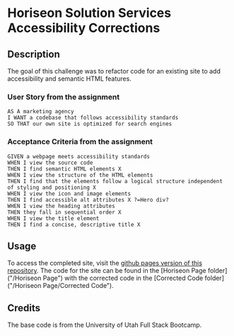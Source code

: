 # Horiseon Solution Services Accessibility Corrections
## Description
The goal of this challenge was to refactor code for an existing site to add accessibility and semantic HTML features.
### User Story from the assignment
```
AS A marketing agency
I WANT a codebase that follows accessibility standards
SO THAT our own site is optimized for search engines
```
### Acceptance Criteria from the assignment
```
GIVEN a webpage meets accessibility standards
WHEN I view the source code
THEN I find semantic HTML elements X
WHEN I view the structure of the HTML elements
THEN I find that the elements follow a logical structure independent of styling and positioning X
WHEN I view the icon and image elements
THEN I find accessible alt attributes X ?=Hero div?
WHEN I view the heading attributes
THEN they fall in sequential order X
WHEN I view the title element
THEN I find a concise, descriptive title X
```
## Usage
To access the completed site, visit the [github pages version of this repository](kurohyou.github.io/UOFU-02-Challenge). The code for the site can be found in the [Horiseon Page folder]("/Horiseon Page") with the corrected code in the [Corrected Code folder]("/Horiseon Page/Corrected Code").
## Credits
The base code is from the University of Utah Full Stack Bootcamp.